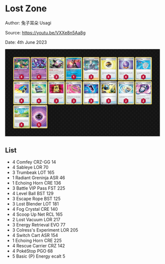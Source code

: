 # Lost Zone

Author: 兔子耳朵 Usagi

Source: <https://youtu.be/VXXe8n5Aa8g>

Date: 4th June 2023

![decklist](../images/../../images/SVI/Lost%20Zone/3-%20Lost%20Zone.png)

## List

* 4 Comfey CRZ-GG 14
* 4 Sableye LOR 70
* 3 Trumbeak LOT 165
* 1 Radiant Greninja ASR 46
* 1 Echoing Horn CRE 136
* 3 Battle VIP Pass FST 225
* 4 Level Ball BST 129
* 3 Escape Rope BST 125
* 3 Lost Blender LOT 181
* 4 Fog Crystal CRE 140
* 4 Scoop Up Net RCL 165
* 2 Lost Vacuum LOR 217
* 3 Energy Retrieval EVO 77
* 3 Colress's Experiment LOR 205
* 4 Switch Cart ASR 154
* 1 Echoing Horn CRE 225
* 4 Rescue Carrier CRZ 142
* 4 PokéStop PGO 68
* 5 Basic {P} Energy ecalt 5
